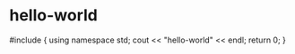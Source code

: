 # hello-world
#include <iostream>
{
   using namespace std;
   cout << "hello-world" << endl;
   return 0;
}
